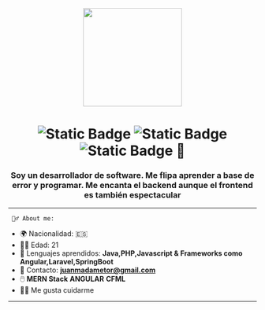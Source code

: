 <!DOCTYPE html>
<html lang="en">
<head>
    <meta charset="UTF-8">
    <meta name="viewport" content="width=device-width, initial-scale=1.0">
   
</head>
<body>
    <div id="header" align="center">
       <img src="https://media.giphy.com/media/CGHy1hQ1WPKDCz5Xk6/giphy.gif" width="200" alt="">
    </div>
    <h1 align="center"><img alt="Static Badge" src="https://img.shields.io/badge/Hola-8A2BE2">
  <img alt="Static Badge" src="https://img.shields.io/badge/soy-5b2BE3">
 <img alt="Static Badge" src="https://img.shields.io/badge/Juanma-Adame-blue"> 👋</h1>
    <h3 align="center" >Soy un desarrollador de software. Me flipa aprender a base de error y programar. Me encanta el backend aunque el frontend es también espectacular
  </h3>


              

---
     🙆‍♂️ About me: 

- 🌍 Nacionalidad: 🇪🇸
- 👨‍💻 Edad: 21
- 💯 Lenguajes aprendidos: **Java,PHP,Javascript & Frameworks como Angular,Laravel,SpringBoot**
- 📧 Contacto: **juanmadametor@gmail.com**
- 🖱️  **MERN Stack** **ANGULAR** **CFML**
- 🏋️‍♀️ Me gusta cuidarme



              


<!--<a href="https://git.io/streak-stats" ><img  src="https://streak-stats.demolab.com?user=Juanmadator&theme=monokai&hide_border=true&border_radius=5&locale=es" alt="GitHub Streak" /></a>-->
---

</body>

</html>
